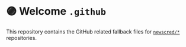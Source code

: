 # 🟣 Welcome `.github`

This repository contains the GitHub related fallback files for [`newscred/*`](https://github.com/newscred) repositories.
